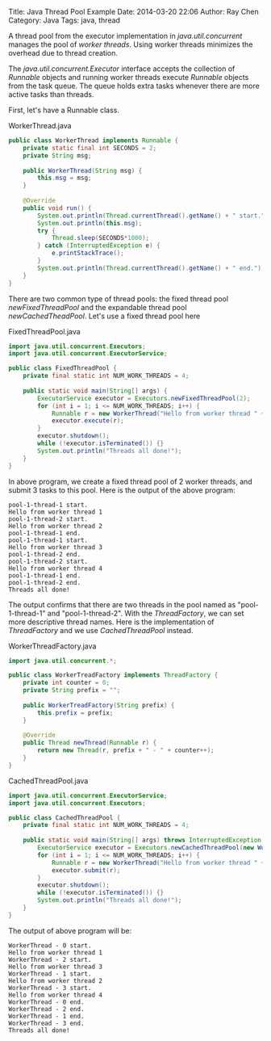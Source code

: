 Title: Java Thread Pool Example 
Date: 2014-03-20 22:06
Author: Ray Chen
Category: Java 
Tags: java, thread 

A thread pool from the executor implementation in _java.util.concurrent_ manages the pool 
of _worker threads_. Using worker threads minimizes the overhead due to thread creation.

The _java.util.concurrent.Executor_ interface accepts the collection of _Runnable_ objects and 
running worker threads execute _Runnable_ objects from the task queue. The queue holds extra
tasks whenever there are more active tasks than threads.

First, let's have a Runnable class.

WorkerThread.java
```java
public class WorkerThread implements Runnable {
	private static final int SECONDS = 2;
	private String msg;
	
	public WorkerThread(String msg) {
		this.msg = msg;
	}
	
	@Override
	public void run() {
		System.out.println(Thread.currentThread().getName() + " start.");
		System.out.println(this.msg);
		try {
			Thread.sleep(SECONDS*1000);
		} catch (InterruptedException e) {
			e.printStackTrace();
		}
		System.out.println(Thread.currentThread().getName() + " end.");
	}
}
```

There are two common type of thread pools: the fixed thread pool _newFixedThreadPool_
and the expandable thread pool _newCachedTheadPool_. Let's use a fixed thread pool here

FixedThreadPool.java
```java
import java.util.concurrent.Executors;
import java.util.concurrent.ExecutorService;

public class FixedThreadPool {
	private final static int NUM_WORK_THREADS = 4; 
	
	public static void main(String[] args) {
		ExecutorService executor = Executors.newFixedThreadPool(2);
		for (int i = 1; i <= NUM_WORK_THREADS; i++) {
			Runnable r = new WorkerThread("Hello from worker thread " + i);
			executor.execute(r);
		}
		executor.shutdown();
		while (!executor.isTerminated()) {}
		System.out.println("Threads all done!");
	}
}
```

In above program, we create a fixed thread pool of 2 worker threads, and submit 3 tasks
to this pool. Here is the output of the above program:

```
pool-1-thread-1 start.
Hello from worker thread 1
pool-1-thread-2 start.
Hello from worker thread 2
pool-1-thread-1 end.
pool-1-thread-1 start.
Hello from worker thread 3
pool-1-thread-2 end.
pool-1-thread-2 start.
Hello from worker thread 4
pool-1-thread-1 end.
pool-1-thread-2 end.
Threads all done!
```

The output confirms that there are two threads in the pool named as "pool-1-thread-1" 
and "pool-1-thread-2". With the _ThreadFactory_, we can set more descriptive thread names.
Here is the implementation of _ThreadFactory_ and we use _CachedThreadPool_ instead.

WorkerThreadFactory.java
```java
import java.util.concurrent.*;

public class WorkerTreadFactory implements ThreadFactory {
	private int counter = 0;
	private String prefix = "";
	
	public WorkerTreadFactory(String prefix) {
		this.prefix = prefix;
	}
	
	@Override
	public Thread newThread(Runnable r) {
		return new Thread(r, prefix + " - " + counter++);
	}
}
```

CachedThreadPool.java
```java
import java.util.concurrent.ExecutorService;
import java.util.concurrent.Executors;

public class CachedThreadPool {
	private final static int NUM_WORK_THREADS = 4; 
	
	public static void main(String[] args) throws InterruptedException {
		ExecutorService executor = Executors.newCachedThreadPool(new WorkerTreadFactory("WorkerThread"));
		for (int i = 1; i <= NUM_WORK_THREADS; i++) {
			Runnable r = new WorkerThread("Hello from worker thread " + i);
			executor.submit(r);
		}
		executor.shutdown();
		while (!executor.isTerminated()) {}
		System.out.println("Threads all done!");
	}
}
```

The output of above program will be:
```
WorkerThread - 0 start.
Hello from worker thread 1
WorkerThread - 2 start.
Hello from worker thread 3
WorkerThread - 1 start.
Hello from worker thread 2
WorkerThread - 3 start.
Hello from worker thread 4
WorkerThread - 0 end.
WorkerThread - 2 end.
WorkerThread - 1 end.
WorkerThread - 3 end.
Threads all done!
```
